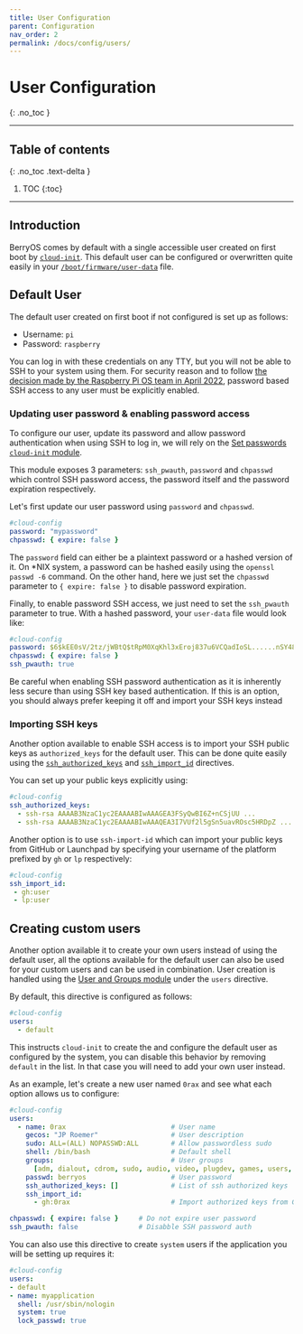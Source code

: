 ```yaml
---
title: User Configuration
parent: Configuration
nav_order: 2
permalink: /docs/config/users/
---
```


# User Configuration
{: .no_toc }

---

## Table of contents
{: .no_toc .text-delta }

1. TOC
{:toc}

---

## Introduction

BerryOS comes by default with a single accessible user created on first boot by [`cloud-init`](https://cloud-init.io/). This default user can be configured or overwritten quite easily in your [`/boot/firmware/user-data`](https://github.com/0rax/BerryOS/blob/main/rootfs/boot/firmware/user-data) file.

## Default User

The default user created on first boot if not configured is set up as follows:

- Username: `pi`
- Password: `raspberry`

You can log in with these credentials on any TTY, but you will not be able to SSH to your system using them. For security reason and to follow [the decision made by the Raspberry Pi OS team in April 2022](https://www.raspberrypi.com/news/raspberry-pi-bullseye-update-april-2022/), password based SSH access to any user must be explicitly enabled.

### Updating user password & enabling password access

To configure our user, update its password and allow password authentication when using SSH to log in, we will rely on the [Set passwords `cloud-init` module](https://cloudinit.readthedocs.io/en/latest/topics/modules.html#set-passwords).

This module exposes 3 parameters: `ssh_pwauth`, `password` and `chpasswd` which control SSH password access, the password itself and the password expiration respectively.

Let's first update our user password using `password` and `chpasswd`.

```yaml
#cloud-config
password: "mypassword"
chpasswd: { expire: false }
```

The `password` field can either be a plaintext password or a hashed version of it. On *NIX system, a password can be hashed easily using the `openssl passwd -6` command. On the other hand, here we just set the `chpasswd` parameter to `{ expire: false }` to disable password expiration.

Finally, to enable password SSH access, we just need to set the `ssh_pwauth` parameter to true. With a hashed password, your `user-data` file would look like:

```yaml
#cloud-config
password: $6$kEE0sV/2tz/jWBtQ$tRpM0XqKhl3xEroj837u6VCQadIoSL......nSY48unRmtsZv0
chpasswd: { expire: false }
ssh_pwauth: true
```

Be careful when enabling SSH password authentication as it is inherently less secure than using SSH key based authentication. If this is an option, you should always prefer keeping it off and import your SSH keys instead

### Importing SSH keys

Another option available to enable SSH access is to import your SSH public keys as `authorized_keys` for the default user. This can be done quite easily using the [`ssh_authorized_keys`](https://cloudinit.readthedocs.io/en/latest/topics/modules.html#authorized-keys) and [`ssh_import_id`](https://cloudinit.readthedocs.io/en/latest/topics/modules.html#ssh-import-id) directives.

You can set up your public keys explicitly using:

```yaml
#cloud-config
ssh_authorized_keys:
  - ssh-rsa AAAAB3NzaC1yc2EAAAABIwAAAGEA3FSyQwBI6Z+nCSjUU ...
  - ssh-rsa AAAAB3NzaC1yc2EAAAABIwAAAQEA3I7VUf2l5gSn5uavROsc5HRDpZ ...
```

Another option is to use `ssh-import-id` which can import your public keys from GitHub or Launchpad by specifying your username of the platform prefixed by `gh` or `lp` respectively:

```yaml
#cloud-config
ssh_import_id:
 - gh:user
 - lp:user
```

## Creating custom users

Another option available it to create your own users instead of using the default user, all the options available for the default user can also be used for your custom users and can be used in combination. User creation is handled using the [User and Groups module](https://cloudinit.readthedocs.io/en/latest/topics/modules.html#users-and-groups) under the `users` directive.

By default, this directive is configured as follows:

```yaml
#cloud-config
users:
  - default
```

This instructs `cloud-init` to create the and configure the default user as configured by the system, you can disable this behavior by removing `default` in the list. In that case you will need to add your own user instead.

As an example, let's create a new user named `0rax` and see what each option allows us to configure:

```yaml
#cloud-config
users:
  - name: 0rax                          # User name
    gecos: "JP Roemer"                  # User description
    sudo: ALL=(ALL) NOPASSWD:ALL        # Allow passwordless sudo
    shell: /bin/bash                    # Default shell
    groups:                             # User groups
      [adm, dialout, cdrom, sudo, audio, video, plugdev, games, users, input, render, netdev]
    passwd: berryos                     # User password
    ssh_authorized_keys: []             # List of ssh authorized keys
    ssh_import_id:
      - gh:0rax                         # Import authorized keys from GitHub

chpasswd: { expire: false }     # Do not expire user password
ssh_pwauth: false               # Disabble SSH password auth
```

You can also use this directive to create `system` users if the application you will be setting up requires it:

```yaml
#cloud-config
users:
- default
- name: myapplication
  shell: /usr/sbin/nologin
  system: true
  lock_passwd: true
```
